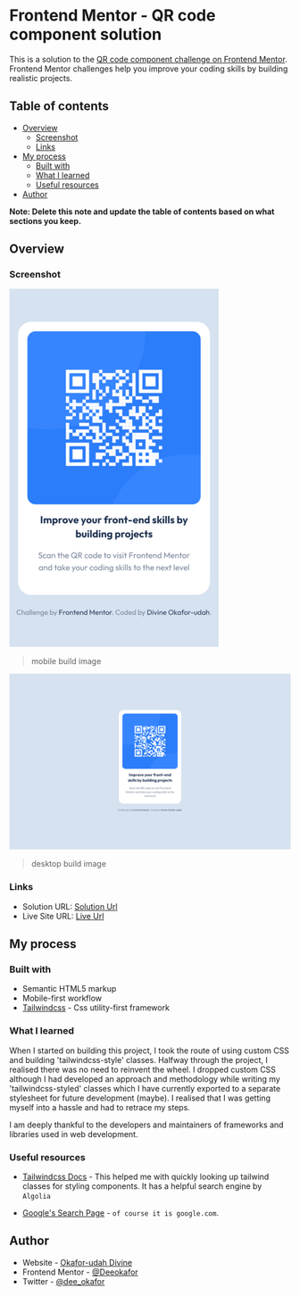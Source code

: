 # Frontend Mentor - QR code component solution

This is a solution to the [QR code component challenge on Frontend Mentor](https://www.frontendmentor.io/challenges/qr-code-component-iux_sIO_H). Frontend Mentor challenges help you improve your coding skills by building realistic projects. 

## Table of contents

- [Overview](#overview)
  - [Screenshot](#screenshot)
  - [Links](#links)
- [My process](#my-process)
  - [Built with](#built-with)
  - [What I learned](#what-i-learned)
  - [Useful resources](#useful-resources)
- [Author](#author)

**Note: Delete this note and update the table of contents based on what sections you keep.**

## Overview

### Screenshot

![](./readme_assets/screenshot%20mobile.png) <br>
 > mobile build image

![](./readme_assets/screenshot%20desktop.png) <br>
 > desktop build image


### Links

- Solution URL: [Solution Url](https://github.com/Deeokafor/qr-code-component-main)
- Live Site URL: [Live Url](https://deeokafor.github.io/qr-code-component-main/)

## My process

### Built with

- Semantic HTML5 markup
- Mobile-first workflow
- [Tailwindcss](https://tailwindcss.com/) - Css utility-first framework


### What I learned

When I started on building this project, I took the route of using custom CSS and building 'tailwindcss-style' classes. Halfway through the project, I realised there was no need to reinvent the wheel. I dropped custom CSS although I had developed an approach and methodology while writing my 'tailwindcss-styled' classes which I have currently exported to a separate stylesheet for future development (maybe). I realised that I was getting myself into a hassle and had to retrace my steps.


I am deeply thankful to the developers and maintainers of frameworks and libraries used in web development.




### Useful resources

- [Tailwindcss Docs](https://tailwindcss.com/docs/installation) - This helped me with quickly looking up tailwind classes for styling components. It has a helpful search engine by ```Algolia```

- [Google's Search Page](https://google.com) - ```of course it is google.com```.

## Author

- Website - [Okafor-udah Divine](deedev.netlify.app)
- Frontend Mentor - [@Deeokafor](https://www.frontendmentor.io/profile/Deeokafor)
- Twitter - [@dee_okafor](https://twitter.com/dee_okafor)
